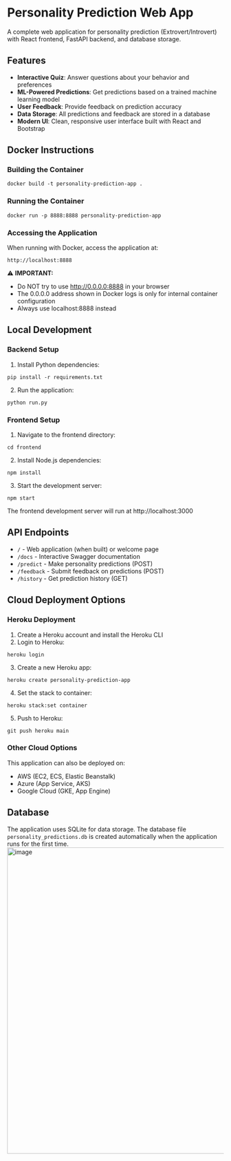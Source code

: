 # Personality Prediction Web App

A complete web application for personality prediction (Extrovert/Introvert) with React frontend, FastAPI backend, and database storage.

## Features

- **Interactive Quiz**: Answer questions about your behavior and preferences
- **ML-Powered Predictions**: Get predictions based on a trained machine learning model
- **User Feedback**: Provide feedback on prediction accuracy
- **Data Storage**: All predictions and feedback are stored in a database
- **Modern UI**: Clean, responsive user interface built with React and Bootstrap

## Docker Instructions

### Building the Container
```
docker build -t personality-prediction-app .
```

### Running the Container
```
docker run -p 8888:8888 personality-prediction-app
```

### Accessing the Application
When running with Docker, access the application at:
```
http://localhost:8888
```

⚠️ **IMPORTANT:** 
- Do NOT try to use http://0.0.0.0:8888 in your browser
- The 0.0.0.0 address shown in Docker logs is only for internal container configuration
- Always use localhost:8888 instead

## Local Development

### Backend Setup

1. Install Python dependencies:
```
pip install -r requirements.txt
```

2. Run the application:
```
python run.py
```

### Frontend Setup

1. Navigate to the frontend directory:
```
cd frontend
```

2. Install Node.js dependencies:
```
npm install
```

3. Start the development server:
```
npm start
```

The frontend development server will run at http://localhost:3000

## API Endpoints

- `/` - Web application (when built) or welcome page
- `/docs` - Interactive Swagger documentation
- `/predict` - Make personality predictions (POST)
- `/feedback` - Submit feedback on predictions (POST)
- `/history` - Get prediction history (GET)

## Cloud Deployment Options

### Heroku Deployment

1. Create a Heroku account and install the Heroku CLI
2. Login to Heroku:
```
heroku login
```

3. Create a new Heroku app:
```
heroku create personality-prediction-app
```

4. Set the stack to container:
```
heroku stack:set container
```

5. Push to Heroku:
```
git push heroku main
```

### Other Cloud Options

This application can also be deployed on:
- AWS (EC2, ECS, Elastic Beanstalk)
- Azure (App Service, AKS)
- Google Cloud (GKE, App Engine)

## Database

The application uses SQLite for data storage. The database file `personality_predictions.db` is created automatically when the application runs for the first time.
<img width="1504" height="712" alt="image" src="https://github.com/user-attachments/assets/45a06931-d7eb-4aa4-b890-3ea5b2161d14" />


